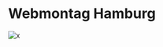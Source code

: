 Webmontag Hamburg
=================

![x](https://raw.github.com/AppWerft/Webmontag/master/screenshots/Screenshot_2013-09-29-18-13-15.png)
